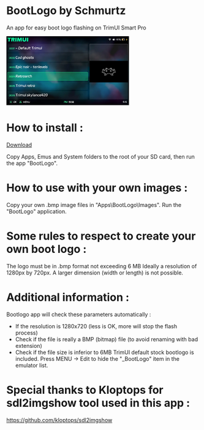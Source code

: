   BootLogo by Schmurtz
=========================

An app for easy boot logo flashing on TrimUI Smart Pro

<a href="../_assets/BootLogo.webp">
    <img src="../_assets/BootLogo.webp" alt="BootLogo" width="320">
</a>

How to install :
===================================================================
[Download](https://download-directory.github.io/?url=https%3A%2F%2Fgithub.com%2Fschmurtzm%2FTrimUI-Smart-Pro%2Ftree%2Fmain%2FBootlogo)

Copy Apps, Emus and System folders to the root of your SD card, then run the app "BootLogo".


How to use with your own images :
===================================================================
Copy your own .bmp image files in "Apps\BootLogo\Images".
Run the "BootLogo" application.


Some rules to respect to create your own boot logo :
===================================================================
The logo must be in .bmp format
not exceeding 6 MB
Ideally a resolution of 1280px by 720px.  A larger dimension (width or length) is not possible.


Additional information :
===================================================================
Bootlogo app will check these parameters automatically : 
- If the resolution is 1280x720 (less is OK, more will stop the flash process)
- Check if the file is really a BMP (bitmap) file (to avoid renaming with bad extension)
- Check if the file size is inferior to 6MB
TrimUI default stock bootlogo is included.
Press MENU -> Edit to hide the "_BootLogo" item in the emulator list.


Special thanks to Kloptops for sdl2imgshow tool used in this app  :
===================================================================
https://github.com/kloptops/sdl2imgshow